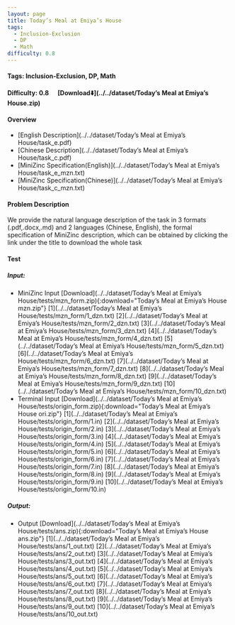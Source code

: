 ```yaml
---
layout: page
title: Today’s Meal at Emiya’s House
tags:
  - Inclusion-Exclusion
  - DP
  - Math
difficulty: 0.8
---
```


#### Tags: Inclusion-Exclusion, DP, Math
#### Difficulty: 0.8 &nbsp;&nbsp;&nbsp;&nbsp; [Download⬇️](../../dataset/Today’s Meal at Emiya’s House.zip)
#### Overview
- [English Description](../../dataset/Today’s Meal at Emiya’s House/task_e.pdf)
- [Chinese Description](../../dataset/Today’s Meal at Emiya’s House/task_c.pdf)
- [MiniZinc Specification(English)](../../dataset/Today’s Meal at Emiya’s House/task_e_mzn.txt)
- [MiniZinc Specification(Chinese)](../../dataset/Today’s Meal at Emiya’s House/task_c_mzn.txt)

#### Problem Description
We provide the natural language description of the task in 3 formats (.pdf,.docx,.md) and 2 languages (Chinese, English), the formal specification of MiniZinc description, which can be obtained by clicking the link under the title to download the whole task
#### Test
##### Input:
- MiniZinc Input [Download](../../dataset/Today’s Meal at Emiya’s House/tests/mzn_form.zip){:download="Today’s Meal at Emiya’s House mzn.zip"} [1](../../dataset/Today’s Meal at Emiya’s House/tests/mzn_form/1_dzn.txt) [2](../../dataset/Today’s Meal at Emiya’s House/tests/mzn_form/2_dzn.txt) [3](../../dataset/Today’s Meal at Emiya’s House/tests/mzn_form/3_dzn.txt) [4](../../dataset/Today’s Meal at Emiya’s House/tests/mzn_form/4_dzn.txt) [5](../../dataset/Today’s Meal at Emiya’s House/tests/mzn_form/5_dzn.txt) [6](../../dataset/Today’s Meal at Emiya’s House/tests/mzn_form/6_dzn.txt) [7](../../dataset/Today’s Meal at Emiya’s House/tests/mzn_form/7_dzn.txt) [8](../../dataset/Today’s Meal at Emiya’s House/tests/mzn_form/8_dzn.txt) [9](../../dataset/Today’s Meal at Emiya’s House/tests/mzn_form/9_dzn.txt) [10](../../dataset/Today’s Meal at Emiya’s House/tests/mzn_form/10_dzn.txt) 
- Terminal Input [Download](../../dataset/Today’s Meal at Emiya’s House/tests/origin_form.zip){:download="Today’s Meal at Emiya’s House ori.zip"} [1](../../dataset/Today’s Meal at Emiya’s House/tests/origin_form/1.in) [2](../../dataset/Today’s Meal at Emiya’s House/tests/origin_form/2.in) [3](../../dataset/Today’s Meal at Emiya’s House/tests/origin_form/3.in) [4](../../dataset/Today’s Meal at Emiya’s House/tests/origin_form/4.in) [5](../../dataset/Today’s Meal at Emiya’s House/tests/origin_form/5.in) [6](../../dataset/Today’s Meal at Emiya’s House/tests/origin_form/6.in) [7](../../dataset/Today’s Meal at Emiya’s House/tests/origin_form/7.in) [8](../../dataset/Today’s Meal at Emiya’s House/tests/origin_form/8.in) [9](../../dataset/Today’s Meal at Emiya’s House/tests/origin_form/9.in) [10](../../dataset/Today’s Meal at Emiya’s House/tests/origin_form/10.in) 

##### Output:
- Output [Download](../../dataset/Today’s Meal at Emiya’s House/tests/ans.zip){:download="Today’s Meal at Emiya’s House ans.zip"} [1](../../dataset/Today’s Meal at Emiya’s House/tests/ans/1_out.txt) [2](../../dataset/Today’s Meal at Emiya’s House/tests/ans/2_out.txt) [3](../../dataset/Today’s Meal at Emiya’s House/tests/ans/3_out.txt) [4](../../dataset/Today’s Meal at Emiya’s House/tests/ans/4_out.txt) [5](../../dataset/Today’s Meal at Emiya’s House/tests/ans/5_out.txt) [6](../../dataset/Today’s Meal at Emiya’s House/tests/ans/6_out.txt) [7](../../dataset/Today’s Meal at Emiya’s House/tests/ans/7_out.txt) [8](../../dataset/Today’s Meal at Emiya’s House/tests/ans/8_out.txt) [9](../../dataset/Today’s Meal at Emiya’s House/tests/ans/9_out.txt) [10](../../dataset/Today’s Meal at Emiya’s House/tests/ans/10_out.txt) 

